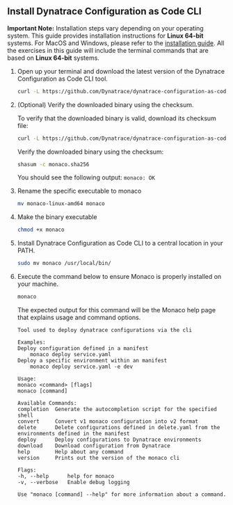 ## Install Dynatrace Configuration as Code CLI

**Important Note:** Installation steps vary depending on your operating system. This guide provides installation instructions for **Linux 64-bit** systems. For MacOS and Windows, please refer to the [installation guide](https://www.dynatrace.com/support/help/manage/configuration-as-code/installation). All the exercises in this guide will include the terminal commands that are based on **Linux 64-bit** systems.
   
1. Open up your terminal and download the latest version of the Dynatrace Configuration as Code CLI tool.

    ```bash
    curl -L https://github.com/Dynatrace/dynatrace-configuration-as-code/releases/latest/download/monaco-linux-amd64 -o monaco-linux-amd64
    ```

2. (Optional) Verify the downloaded binary using the checksum.
    
    To verify that the downloaded binary is valid, download its checksum file:
    ```bash
    curl -L https://github.com/Dynatrace/dynatrace-configuration-as-code/releases/latest/download/monaco-linux-amd64.sha256 -o monaco.sha256
    ```
    
    Verify the downloaded binary using the checksum:
    ```bash
    shasum -c monaco.sha256
    ```
    You should see the following output:
    `monaco: OK`
    
3. Rename the specific executable to monaco
   ```bash
   mv monaco-linux-amd64 monaco
   ```
4. Make the binary executable
   ```bash
   chmod +x monaco
   ```
5. Install Dynatrace Configuration as Code CLI to a central location in your PATH.
   ```bash
   sudo mv monaco /usr/local/bin/
   ```

6. Execute the command below to ensure Monaco is properly installed on your machine.

    ```bash
    monaco
    ```

    The expected output for this command will be the Monaco help page that explains usage and command options.

    ```text
    Tool used to deploy dynatrace configurations via the cli

    Examples:
    Deploy configuration defined in a manifest
        monaco deploy service.yaml
    Deploy a specific environment within an manifest
        monaco deploy service.yaml -e dev

    Usage:
    monaco <command> [flags]
    monaco [command]

    Available Commands:
    completion  Generate the autocompletion script for the specified shell
    convert     Convert v1 monaco configuration into v2 format
    delete      Delete configurations defined in delete.yaml from the environments defined in the manifest
    deploy      Deploy configurations to Dynatrace environments
    download    Download configuration from Dynatrace
    help        Help about any command
    version     Prints out the version of the monaco cli

    Flags:
    -h, --help      help for monaco
    -v, --verbose   Enable debug logging

    Use "monaco [command] --help" for more information about a command.
    ```
